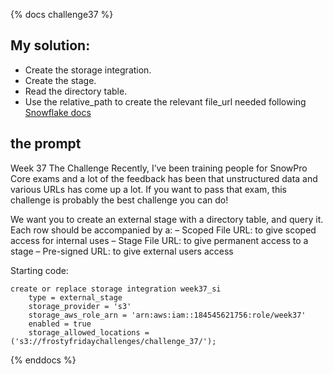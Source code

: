 {% docs challenge37 %}
## My solution:
- Create the storage integration.
- Create the stage.
- Read the directory table.
- Use the relative_path to create the relevant file_url needed following [Snowflake docs](https://docs.snowflake.com/en/sql-reference/functions-file)

## the prompt
Week 37
The Challenge
Recently, I’ve been training people for SnowPro Core exams and a lot of the feedback has been that unstructured data and various URLs has come up a lot. If you want to pass that exam, this challenge is probably the best challenge you can do!

We want you to create an external stage with a directory table, and query it. Each row should be accompanied by a:
– Scoped File URL: to give scoped access for internal uses
– Stage File URL: to give permanent access to a stage
– Pre-signed URL: to give external users access

Starting code:
```
create or replace storage integration week37_si
    type = external_stage
    storage_provider = 's3'
    storage_aws_role_arn = 'arn:aws:iam::184545621756:role/week37'
    enabled = true
    storage_allowed_locations = ('s3://frostyfridaychallenges/challenge_37/');
```

{% enddocs %}